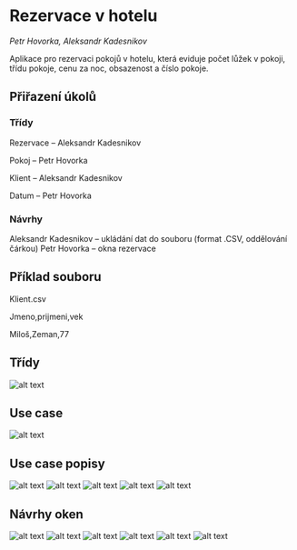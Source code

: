 # Rezervace v hotelu
*Petr Hovorka, Aleksandr Kadesnikov*

Aplikace pro rezervaci pokojů v hotelu, která eviduje počet lůžek v pokoji, třídu pokoje, cenu za noc, obsazenost a číslo pokoje.

## Přiřazení úkolů
### Třídy
Rezervace – Aleksandr Kadesnikov

Pokoj – Petr Hovorka

Klient – Aleksandr Kadesnikov

Datum – Petr Hovorka

### Návrhy
Aleksandr Kadesnikov – ukládání dat do souboru (format .CSV, oddělování čárkou)
Petr Hovorka – okna rezervace

## Příklad souboru
Klient.csv

Jmeno,prijmeni,vek

Miloš,Zeman,77

## Třídy
![alt text](https://raw.githubusercontent.com/pehovorka/rezervaceHotel/master/rezervaceHotel/navrh/img/class.png "Vytvoření diagramu tříd")


## Use case
![alt text](https://raw.githubusercontent.com/pehovorka/rezervaceHotel/master/rezervaceHotel/navrh/img/usecase.png "Vytvoření use case diagramu")

## Use case popisy
![alt text](https://raw.githubusercontent.com/pehovorka/rezervaceHotel/master/rezervaceHotel/navrh/img/case1.PNG "Popis case 1")
![alt text](https://raw.githubusercontent.com/pehovorka/rezervaceHotel/master/rezervaceHotel/navrh/img/case2.PNG "Popis case 2")
![alt text](https://raw.githubusercontent.com/pehovorka/rezervaceHotel/master/rezervaceHotel/navrh/img/case3.PNG "Popis case 3")
![alt text](https://raw.githubusercontent.com/pehovorka/rezervaceHotel/master/rezervaceHotel/navrh/img/case4.PNG "Popis case 4")
![alt text](https://raw.githubusercontent.com/pehovorka/rezervaceHotel/master/rezervaceHotel/navrh/img/case5.PNG "Popis case 5")
## Návrhy oken
![alt text](https://raw.githubusercontent.com/pehovorka/rezervaceHotel/master/rezervaceHotel/navrh/img/novaRezervace.PNG "Vytvoření nové rezervace")
![alt text](https://raw.githubusercontent.com/pehovorka/rezervaceHotel/master/rezervaceHotel/navrh/img/novyPokoj.PNG "Vytvoření nového pokoje")
![alt text](https://raw.githubusercontent.com/pehovorka/rezervaceHotel/master/rezervaceHotel/navrh/img/novyklient.PNG "Vytvoření nového klienta")
![alt text](https://raw.githubusercontent.com/pehovorka/rezervaceHotel/master/rezervaceHotel/navrh/img/spravaRezervaci.PNG "Správa hotelu – filtrování rezervací")
![alt text](https://raw.githubusercontent.com/pehovorka/rezervaceHotel/master/rezervaceHotel/navrh/img/upravitPokoj.PNG "Upravení existujícího pokoje")
![alt text](https://raw.githubusercontent.com/pehovorka/rezervaceHotel/master/rezervaceHotel/navrh/img/upravitRezervaci.PNG "Upravení existující rezervace")
